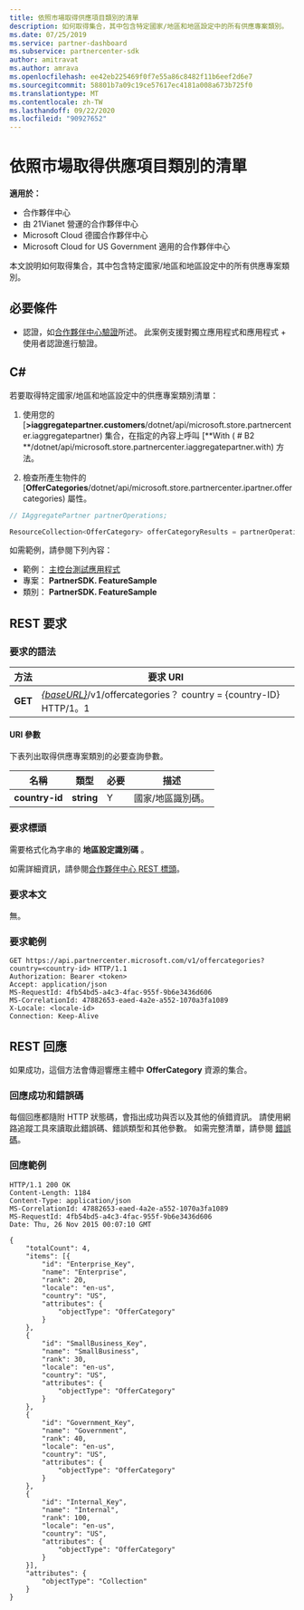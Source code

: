 ```yaml
---
title: 依照市場取得供應項目類別的清單
description: 如何取得集合，其中包含特定國家/地區和地區設定中的所有供應專案類別。
ms.date: 07/25/2019
ms.service: partner-dashboard
ms.subservice: partnercenter-sdk
author: amitravat
ms.author: amrava
ms.openlocfilehash: ee42eb225469f0f7e55a86c8482f11b6eef2d6e7
ms.sourcegitcommit: 58801b7a09c19ce57617ec4181a008a673b725f0
ms.translationtype: MT
ms.contentlocale: zh-TW
ms.lasthandoff: 09/22/2020
ms.locfileid: "90927652"
---
```

# <a name="get-a-list-of-offer-categories-by-market"></a>依照市場取得供應項目類別的清單

**適用於：**

- 合作夥伴中心
- 由 21Vianet 營運的合作夥伴中心
- Microsoft Cloud 德國合作夥伴中心
- Microsoft Cloud for US Government 適用的合作夥伴中心

本文說明如何取得集合，其中包含特定國家/地區和地區設定中的所有供應專案類別。

## <a name="prerequisites"></a>必要條件

- 認證，如[合作夥伴中心驗證](partner-center-authentication.md)所述。 此案例支援對獨立應用程式和應用程式 + 使用者認證進行驗證。

## <a name="c"></a>C\#

若要取得特定國家/地區和地區設定中的供應專案類別清單：

1. 使用您的 [**>iaggregatepartner.customers**/dotnet/api/microsoft.store.partnercenter.iaggregatepartner) 集合，在指定的內容上呼叫 [**With ( # B2 **/dotnet/api/microsoft.store.partnercenter.iaggregatepartner.with) 方法。

2. 檢查所產生物件的 [**OfferCategories**/dotnet/api/microsoft.store.partnercenter.ipartner.offercategories) 屬性。

``` csharp
// IAggregatePartner partnerOperations;

ResourceCollection<OfferCategory> offerCategoryResults = partnerOperations.With(RequestContextFactory.Instance.Create()).OfferCategories.ByCountry("US").Get();
```

如需範例，請參閱下列內容：

- 範例： [主控台測試應用程式](console-test-app.md)
- 專案： **PartnerSDK. FeatureSample**
- 類別： **PartnerSDK. FeatureSample**

## <a name="rest-request"></a>REST 要求

### <a name="request-syntax"></a>要求的語法

| 方法  | 要求 URI                                                                                  |
|---------|----------------------------------------------------------------------------------------------|
| **GET** | [*{baseURL}*](partner-center-rest-urls.md)/v1/offercategories？ country = {country-ID} HTTP/1。1 |

#### <a name="uri-parameter"></a>URI 參數

下表列出取得供應專案類別的必要查詢參數。

| 名稱           | 類型       | 必要 | 描述            |
|----------------|------------|----------|------------------------|
| **country-id** | **string** | Y        | 國家/地區識別碼。 |

### <a name="request-headers"></a>要求標頭

需要格式化為字串的 **地區設定識別碼** 。

如需詳細資訊，請參閱[合作夥伴中心 REST 標頭](headers.md)。

### <a name="request-body"></a>要求本文

無。

### <a name="request-example"></a>要求範例

```http
GET https://api.partnercenter.microsoft.com/v1/offercategories?country=<country-id> HTTP/1.1
Authorization: Bearer <token>
Accept: application/json
MS-RequestId: 4fb54bd5-a4c3-4fac-955f-9b6e3436d606
MS-CorrelationId: 47882653-eaed-4a2e-a552-1070a3fa1089
X-Locale: <locale-id>
Connection: Keep-Alive
```

## <a name="rest-response"></a>REST 回應

如果成功，這個方法會傳迴響應主體中 **OfferCategory** 資源的集合。

### <a name="response-success-and-error-codes"></a>回應成功和錯誤碼

每個回應都隨附 HTTP 狀態碼，會指出成功與否以及其他的偵錯資訊。 請使用網路追蹤工具來讀取此錯誤碼、錯誤類型和其他參數。 如需完整清單，請參閱 [錯誤碼](error-codes.md)。

### <a name="response-example"></a>回應範例

```http
HTTP/1.1 200 OK
Content-Length: 1184
Content-Type: application/json
MS-CorrelationId: 47882653-eaed-4a2e-a552-1070a3fa1089
MS-RequestId: 4fb54bd5-a4c3-4fac-955f-9b6e3436d606
Date: Thu, 26 Nov 2015 00:07:10 GMT

{
    "totalCount": 4,
    "items": [{
        "id": "Enterprise_Key",
        "name": "Enterprise",
        "rank": 20,
        "locale": "en-us",
        "country": "US",
        "attributes": {
            "objectType": "OfferCategory"
        }
    },
    {
        "id": "SmallBusiness_Key",
        "name": "SmallBusiness",
        "rank": 30,
        "locale": "en-us",
        "country": "US",
        "attributes": {
            "objectType": "OfferCategory"
        }
    },
    {
        "id": "Government_Key",
        "name": "Government",
        "rank": 40,
        "locale": "en-us",
        "country": "US",
        "attributes": {
            "objectType": "OfferCategory"
        }
    },
    {
        "id": "Internal_Key",
        "name": "Internal",
        "rank": 100,
        "locale": "en-us",
        "country": "US",
        "attributes": {
            "objectType": "OfferCategory"
        }
    }],
    "attributes": {
        "objectType": "Collection"
    }
}
```
